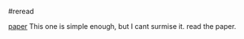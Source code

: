 #reread 

[paper](https://www.cl.cam.ac.uk/research/srg/netos/papers/2001-caslists.pdf)
This one is simple enough, but I cant surmise it. read the paper.
